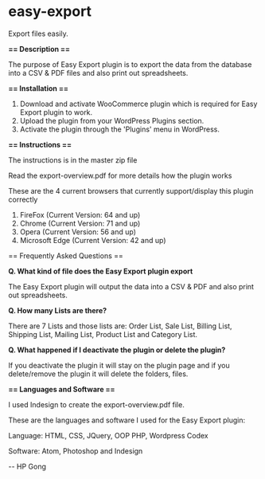# easy-export

Export files easily.

<b>== Description ==</b>

The purpose of Easy Export plugin is to export the data from the database into a CSV & PDF files and also print out spreadsheets.

<b>== Installation ==</b>

1. Download and activate WooCommerce plugin which is required for Easy Export plugin to work.
2. Upload the plugin from your WordPress Plugins section.
3. Activate the plugin through the 'Plugins' menu in WordPress.

<b>== Instructions ==</b>

The instructions is in the master zip file

Read the export-overview.pdf for more details how the plugin works 

These are the 4 current browsers that currently support/display this plugin correctly

1. FireFox (Current Version: 64 and up)
2. Chrome (Current Version: 71 and up)
3. Opera (Current Version: 56 and up)
4. Microsoft Edge (Current Version: 42 and up)

== Frequently Asked Questions ==</b>

<b>Q. What kind of file does the Easy Export plugin export</b>

The Easy Export plugin will output the data into a CSV & PDF and also print out spreadsheets.

<b>Q. How many Lists are there?</b>

There are 7 Lists and those lists are: Order List, Sale List, Billing List, Shipping List, Mailing List, Product List and Category List.

<b>Q. What happened if I deactivate the plugin or delete the plugin?</b>

If you deactivate the plugin it will stay on the plugin page and if you delete/remove the plugin it will delete the folders, files.

<b>== Languages and Software ==</b>

I used Indesign to create the export-overview.pdf file.

These are the languages and software I used for the Easy Export plugin:

Language: HTML, CSS, JQuery, OOP PHP, Wordpress Codex

Software: Atom, Photoshop and Indesign

-- HP Gong
